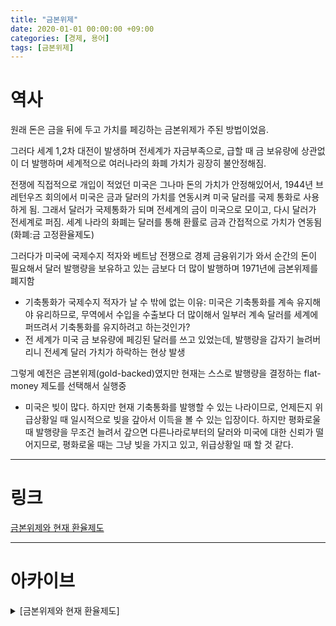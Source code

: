 ```yaml
---
title: "금본위제"
date: 2020-01-01 00:00:00 +09:00
categories: [경제, 용어]
tags: [금본위제]
---
```


# 역사
원래 돈은 금을 뒤에 두고 가치를 페깅하는 금본위제가 주된 방법이었음. 

그러다 세계 1,2차 대전이 발생하며 전세계가 자금부족으로, 급할 때 금 보유량에 상관없이 더 발행하며 세계적으로 여러나라의 화폐 가치가 굉장히 불안정해짐.

전쟁에 직접적으로 개입이 적었던 미국은 그나마 돈의 가치가 안정해있어서, 1944년 브레턴우즈 회의에서 미국은 금과 달러의 가치를 연동시켜 미국 달러를 국제 통화로 사용하게 됨. 그래서 달러가 국제통화가 되며 전세계의 금이 미국으로 모이고, 다시 달러가 전세계로 퍼짐. 세계 나라의 화폐는 달러를 통해 환률로 금과 간접적으로 가치가 연동됨 (화폐:금 고정환율제도)

그러다가 미국에 국제수지 적자와 베트남 전쟁으로 경제 금융위기가 와서 순간의 돈이 필요해서 달러 발행량을 보유하고 있는 금보다 더 많이 발행하며 1971년에 금본위제를 폐지함
- 기축통화가 국제수지 적자가 날 수 밖에 없는 이유: 미국은 기축통화를 계속 유지해야 유리하므로, 무역에서 수입을 수출보다 더 많이해서 일부러 계속 달러를 세계에 퍼뜨려서 기축통화를 유지하려고 하는것인가?
- 전 세계가 미국 금 보유량에 페깅된 달러를 쓰고 있었는데, 발행량을 갑자기 늘려버리니 전세계 달러 가치가 하락하는 현상 발생

그렇게 예전은 금본위제(gold-backed)였지만 현재는 스스로 발행량을 결정하는 flat-money 제도를 선택해서 실행중
- 미국은 빚이 많다. 하지만 현재 기축통화를 발행할 수 있는 나라이므로, 언제든지 위급상황일 때 일시적으로 빚을 갚아서 이득을 볼 수 있는 입장이다. 하지만 평화로울 때 발행량을 무조건 늘려서 갚으면 다른나라로부터의 달러와 미국에 대한 신뢰가 떨어지므로, 평화로울 때는 그냥 빚을 가지고 있고, 위급상황일 때 할 것 같다.

---

# 링크
[금본위제와 현재 환율제도](https://brunch.co.kr/@minnation/1543#:~:text=%EA%B8%88%EB%B3%B8%EC%9C%84%EC%A0%9C%EB%8A%94%20%EA%B2%B0%EA%B5%AD%201971,%EC%97%90%20%EC%9D%98%ED%95%98%EC%97%AC%20%EA%B2%B0%EC%A0%95%ED%95%98%EA%B2%8C%20%EB%90%9C%EB%8B%A4.)

---

# 아카이브
<details>
  <summary>[금본위제와 현재 환율제도]</summary>
  
  20191105_행정대학원 공공정책 과정
    과목_거시경제와 공공정책
    주제_금본위제와 현재 환율제도

    들어가기

    지금까지 환율에 대한 내용들을 살펴보았다. 오늘은 고정환율과 변동환율이 정책적으로 나오게 되기까지 어떠한 역사를 거치면서 왔는지, 그 사이에 어떤 이론들이 나오고 어떻게 세계가 변화해 갔는지를 알아보려고 한다. 오늘 강의를 통해서 우리는 '불가능의 삼각정리'에 대해서 심도있게 알아볼 것이다.


    I. 환율제도의 역사

    금본위제
    국가가 처음 설립되면 자국 통화의 가치를 결저앻야 하는데 19세기 전까지는 통황 귀금속의 가치와 연동하여 결정하였다. 예를 들면 1792년 미국의 1달러의 가치는 24.75grain의 순금fine gold으로 결정하였다.

    19세기까지는 통화정책이라는 개념이 없었다. 중앙은행도 20세기 초에 등장한 개념이다. 정부는 통화 1단위의 가치를 결정하는 것 외에는 토오하와 관련된 정책을 수행하지 않았다.

    금본위제는 일종의 고정환율제도로 볼 수 있다. 문제는 금의 가치 변동으로 인한 불확실성이 발생하였다. 고정환율제의 장점이 충분히 드러나지 않은 것이다. 예를 들어 19세기 말 금가격이 상승하면서 화폐가치가 상승하는 디플레이션이 발생한다. 경제에 악 영향을 미치게 되고 금본위제에 대한 비판이 대두되었다.




    중앙은행의 등장
    미국 중안은행인 Federal Reserve이 1914년에 설립된다. 금융위기 상황에서 최종대부자Lender of last resort 역할을 하기 위해서 설립되었다.

    중앙은행의 등장이후 통화량을 조정하기 시작한다. 그러나 근본위제 하에서는 통화의 가치가 금의 가치와 연동되기 때문에, 미국의 경우 발행 통화량의 최소 40%에 해당하는 금을 보유하도록 법에 명시되어 있기 때문이다. 달러 보유자가 금태환, 즉 달러를 금으로 바꿔달라고 요구할 수 있기 때문이다.

    그러나 금본위제 하에서는 중앙은행이 마음대로 통화량을 늘리기 어려운 단점이 존재한다. 중앙은행이 통화를 지나치게 많이 발생할 경우, 경제주체들이 1달러의 가치가 금 24.75grain에 못 미친다고 판단하여 금 사재기를 한다. 그러면 중앙은행은 금 보유량이 통화량의 40%에 못 미칠 수 있어서 통화량을 줄이게 된다.



    미국 중앙은행의 구조

    브레튼우즈 체제_Bretton Woods System
    1944년 미국 뉴햄프셔주 브레튼우즈에서 열린 44개국이 참가한 연합국 통화 금융회의에서 맺어진 협정에 따라서 국제통화체제가 구축되었다.

    미국달러화를 기축 통화로 하는 금본위제도를 실시한다. 금 1온스를 35달라로 고정시키고, 그 외에 다른 나라의 통화는 달러에 고정시키는 것이었다.

    고정환율제도는 원칙적으로 상하 1% 범위 내에서 조정이 가능하고 예외적인 경우에만 그 이상의 변동이 허용된다. 각국에 필요한 외화를 공급하는 국제통화기금IMF와 전후 부흥과 후진국개발을 위한 국제부흥개발은행IBRD가 설립되었다.

    그러나 1971년에 브레튼 우즈 체제는 붕괴되었다. 미국의 국제수지 적자가 누적되고 베트남전 비용 조달을 위하여 통화량을 급격하게 늘려 인플레이션이 발생하여 달러가치가 급락하자, 일부 국가들이 금태환(화폐를 금으로 교환하는 것)을 요구하였고, 결국 미국 대통령 닉슨은 1971년 금태환 정지선언을 하여 브레튼 우즈 체제가 붕괴하게 되었다.



    금본위제 폐지 후
    금본위제는 결국 1971년에 폐지됨에 따라서 브레튼우즈 체제는 1970년대 초에 완전히 폐지되었다.

    금본위제 폐지 이후 미국은 변동환율제도를 채택하였고 환율이 시장의 수요와 공급에 의하여 결정하게 된다.

    금본위제 하의 통화정책의 제약조건은 화폐의 가치가 법에 정해진 금의 가치와 동일하게 유지되도록 관리하는 것이다. 금의 가치 변동으로 인하여 물가가 크게 등락하는 문제가 발생한다.

    금본위제 폐지 이후의 통화정책의 제약조건은 인플레이션 일정수준(통상2%)에서 유지되도록 관리되고 있다.



    II. 불가능의 삼각정리_Impossible Trinity

    불가능의 3각정리란
    한 국가는 다음의 3가리르 모두 영위할 없다는 주장이다.

    국가가 자유로운 자본 이동 / 독자적 통화정책(독자적 금리결정) / 고정환율제도

    정부가 이 3가지를 모두 유지하고자 한다고 가정해보자. 예를 들면, 미국의 금리가 5%라고 해보자. 만약 한국이 금리를 2%로 유지하고 싶다고 가정해보자. 독자적인 통화정책을 하는 것이다. 이 경우, 자유로운 자본이동이 있을 경우, 자본이 미국으로 이동하여 원화 가치가 하락하게 되는 압박을 받게 된다.

    여기서 고정환율제를 유지하기 위해서는 한국 중앙은행이 달러화를 매도해서 달러가치를 하락시켜야 하는데, 외환보유고는 한계가 있기 때문에 고정환율을 계속 유지하는 것이 어렵게 된다. 따라서 3개를 모두 유지하는 것은 어렵다.


    불가능의 3각정리 유형
    따라서 국가들마다 다음의 3가지 유형이 존재하게 된다.

    A형 : 독자적 통화정책을 포기하는 것으로 EU소속 국가들이 이에 해당된다.

    B형 : 고정환율제도를 포기하는 것으로 미국을 포함한 많은 국가 및 한국이 여기에 포함된다.

    C형 : 자유로운 자본이동을 포기하는 것이다.

    C형 국가는 찾아보기 쉽지 않지만, 최근 들어 일부 소수 학자들이 오히려 C형이 가장 바람직한 형태일 수 있다고 주장한다. Rodric 2011

    중국은 당초 A형에 가까웠으나 최근 몇 년은 C형에 가까워졌다고 알려져 있다.




    불가능의 삼각정리
    앞에서 C형에 가장 가까운 시기가 브렌트우즈 체제의 시기이다.

    브레튼우즈 체제하에서는 국가간 자본이동이 상당히 제약을 받았던 시기인데 이 때에 금융위기가 가장 적었었다고 알려져 있다.

    금융위기 뿐만 아니라 이 당시가 세계 경제가 가장 호황이었던 세계가 가장 호황이었던 시기이기도 하다. Rodirck 2011




    아래 글은 중국 스스로가 ABC모두가 가능하다고 말하는 것에 대해서 비판하는 글이다. 글의 핵심은 결국 중국은 붕괴할 것이라는 예측이었는데, 지금까지 중국은 건제하고 있다. 판단은 우리가 해야 한다.

    https://www.scmp.com/business/global-economy/article/2085078/chinas-pursuit-economics-impossible-trinity-sure-path
    The PBOC’s muddled approach will lead to disaster
    China’s pursuit of economics’ ‘impossible trinity’ is a sure path to disaster

    www.scmp.com 



    III. 국제자본이동

    국제자본규제_Capital Control
    국제자본규제만큼 학자들 간 Consensus가 없는 분야도 드물앋.

    “Although there is virtual consensus that free trade in goods in welfare enhancing, opinion is divided on the virtues of financial openness.”

    “Before the crisis, the consensus was that capital controls are bad, always and everywhere. That consensus no longer holds. The received wisdom today is that capital controls are not only appropriate but even desirable in certain circumstances” (Subbaro 2014)

    국제자본규제에는 가격규제와 총량규제가 존재한다. Subbaro 2014

    1. 가격규제는 자본이동에 대해서 세금 등을 부과하는 방법이다. 우리나라에서 2011년 8우러 단기자본이동 규제인 외환건정성부담금을 한시적으로 도입한 것이 한가지 예이다.
    2. 총량규제는 유입자본의 총량을 규제하는 방법이다. 자본규제는 목적 달성에 더 효과적일 수는 있지만, 제한도니 자원을 누가 확보할 것인가 등 형평성의 문제가 발생한다.

    국제자본이동
    최근에는 자유로운 국가간 자본이동이 금융위기를 촉발시킬 수 있다는 주장이 힘을 받고 있다.



    자본이동에는 3가지의 유형이 존재한다.

    1. 해외직접투자FDI : 외국인이 장기적인 관점에서 경영권 확보 목적으로 투자하는 형태를 말한다. 간접투자와는 달리 직접 공장을 짓거나 회사 운영에 참여하는 것을 말한다. 우니라의 경우 지본을 20%이상 획득하고 상기간이 1년이상이여야 FDI로 인정된다.

    2. 해외간접투자 또는 해외포트폴리오투자 FPI : 외국인이 경영권 확보 목적 없이 투자수입 획득을 위하여 자본시장에 투자하는 형태이다.

    3. 은행의 해외부채 Bank-intermediated flows or banking flows : 은행의 해외차입금 또는 해외 채권


    변동성의 측면에서 볼 때 은행해외부채가 가장 변동성이 높고 해외직접투자가 가장 변동성이 낮다.

    경제성장에 기여도는 위에 그림에서 보는 바와 같이 해외직접투자가 가장 높다.



    참고 1. 더 포스트_영화

    1971년, 뉴욕 타임즈의 ‘펜타곤 페이퍼’ 특종 보도로 미 전역이 발칵 뒤집힌다.트루먼, 아이젠하워, 케네디, 존슨에 이르는 네 명의 대통령이 30년간 감춰온 베트남 전쟁의 비밀이 알려지자 정부는 관련 보도를 금지시키고, 경쟁지 워싱턴 포스트의 편집장 ‘벤’(톰 행크스)은 베트남 전쟁의 진실이 담긴 정부기밀문서 ‘펜타곤 페이퍼’ 입수에 사활을 건다.결국 4천 장에 달하는 정부기밀문서를 손에 쥔 ‘벤’(톰 행크스)은 미 정부가 개입하여 베트남 전쟁을 조작한 사건을 세상에 공개해야 한다고 주장하고,최초의 여성 발행인 ‘캐서린’(메릴 스트립)은 회사와 자신, 모든 것을 걸고세상을 바꿀 결정을 내려야만 하는데…1분 1초의 사활을 건 특종 경쟁 속,세상을 뒤흔든 위대한 보도가 시작된다!





    참고 2. EBS 다큐 스페셜_자본주의


    https://www.youtube.com/watch?v=-E9nCQbHRPM



    참고 3. MIT Press

    매면 저명한 학자들이 모여서 책을 1권씩 내는데 아래 사이트에서 주요 내용을 확인할 수 있다.

    https://mitpress.mit.edu/


    https://mitpress.mit.edu/books/progress-and-confusion
    Progress and Confusion
    Leading economists consider the shape of future economic policy: will it resume the pre-crisis consensus, or contend with the post-crisis “new normal”? What will economic policy look like once the global financial crisis is finally over? Will it resume the

    mitpress.mit.edu 
    [Arthur_M._Okun,_Lawrence_H._Summers]_Equality_and(z-lib.org).pdf
</details>

